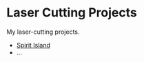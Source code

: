 # Laser Cutting Projects 

My laser-cutting projects.

* [Spirit Island](SpiritIsland/README.md)
* ...

